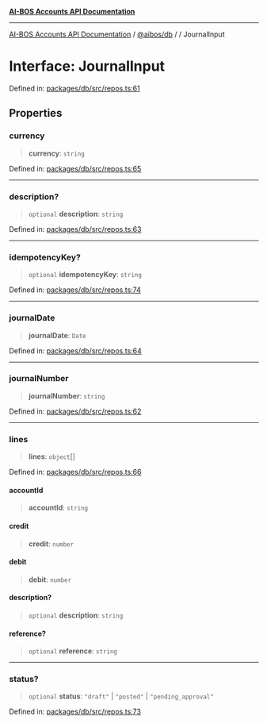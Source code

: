 [**AI-BOS Accounts API Documentation**](../../../README.md)

***

[AI-BOS Accounts API Documentation](../../../README.md) / [@aibos/db](../README.md) / [](../README.md) / JournalInput

# Interface: JournalInput

Defined in: [packages/db/src/repos.ts:61](https://github.com/pohlai88/accounts/blob/48103fb36d28b2b9bfb33472b6de2f719773cde9/packages/db/src/repos.ts#L61)

## Properties

### currency

> **currency**: `string`

Defined in: [packages/db/src/repos.ts:65](https://github.com/pohlai88/accounts/blob/48103fb36d28b2b9bfb33472b6de2f719773cde9/packages/db/src/repos.ts#L65)

***

### description?

> `optional` **description**: `string`

Defined in: [packages/db/src/repos.ts:63](https://github.com/pohlai88/accounts/blob/48103fb36d28b2b9bfb33472b6de2f719773cde9/packages/db/src/repos.ts#L63)

***

### idempotencyKey?

> `optional` **idempotencyKey**: `string`

Defined in: [packages/db/src/repos.ts:74](https://github.com/pohlai88/accounts/blob/48103fb36d28b2b9bfb33472b6de2f719773cde9/packages/db/src/repos.ts#L74)

***

### journalDate

> **journalDate**: `Date`

Defined in: [packages/db/src/repos.ts:64](https://github.com/pohlai88/accounts/blob/48103fb36d28b2b9bfb33472b6de2f719773cde9/packages/db/src/repos.ts#L64)

***

### journalNumber

> **journalNumber**: `string`

Defined in: [packages/db/src/repos.ts:62](https://github.com/pohlai88/accounts/blob/48103fb36d28b2b9bfb33472b6de2f719773cde9/packages/db/src/repos.ts#L62)

***

### lines

> **lines**: `object`[]

Defined in: [packages/db/src/repos.ts:66](https://github.com/pohlai88/accounts/blob/48103fb36d28b2b9bfb33472b6de2f719773cde9/packages/db/src/repos.ts#L66)

#### accountId

> **accountId**: `string`

#### credit

> **credit**: `number`

#### debit

> **debit**: `number`

#### description?

> `optional` **description**: `string`

#### reference?

> `optional` **reference**: `string`

***

### status?

> `optional` **status**: `"draft"` \| `"posted"` \| `"pending_approval"`

Defined in: [packages/db/src/repos.ts:73](https://github.com/pohlai88/accounts/blob/48103fb36d28b2b9bfb33472b6de2f719773cde9/packages/db/src/repos.ts#L73)
